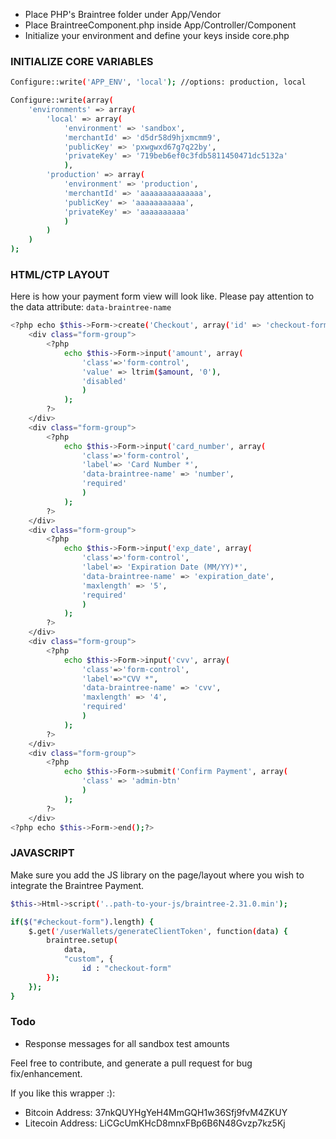 - Place PHP's Braintree folder under App/Vendor
- Place BraintreeComponent.php inside App/Controller/Component
- Initialize your environment and define your keys inside core.php

### INITIALIZE CORE VARIABLES
```sh
Configure::write('APP_ENV', 'local'); //options: production, local

Configure::write(array(
	'environments' => array(
		'local' => array(
			'environment' => 'sandbox',
			'merchantId' => 'd5dr58d9hjxmcmm9',
			'publicKey' => 'pxwgwxd67g7q22by',
			'privateKey' => '719beb6ef0c3fdb5811450471dc5132a'
			),
		'production' => array(
			'environment' => 'production',
			'merchantId' => 'aaaaaaaaaaaaaa',
			'publicKey' => 'aaaaaaaaaaa',
			'privateKey' => 'aaaaaaaaaa'
			)
		)
	)
);
```

### HTML/CTP LAYOUT
Here is how your payment form view will look like. Please pay attention to the data attribute: ```data-braintree-name```
```sh
<?php echo $this->Form->create('Checkout', array('id' => 'checkout-form'));?>
  	<div class="form-group">
  		<?php
		  	echo $this->Form->input('amount', array(
		  		'class'=>'form-control',
		  		'value' => ltrim($amount, '0'),
		  		'disabled'
		  		)
		  	);
  		?>
  	</div>
  	<div class="form-group">
	  	<?php
		  	echo $this->Form->input('card_number', array(
		  		'class'=>'form-control',
		  		'label'=> 'Card Number *',
		  		'data-braintree-name' => 'number',
		  		'required'
		  		)
		  	);
	  	?>
  	</div>
  	<div class="form-group">
	  	<?php
		  	echo $this->Form->input('exp_date', array(
		  		'class'=>'form-control',
		  		'label'=> 'Expiration Date (MM/YY)*',
		  		'data-braintree-name' => 'expiration_date',
		  		'maxlength' => '5',
		  		'required'
		  		)
		  	);
	  	?>
  	</div>
  	<div class="form-group">
	  	<?php
		  	echo $this->Form->input('cvv', array(
		  		'class'=>'form-control',
		  		'label'=>"CVV *",
		  		'data-braintree-name' => 'cvv',
		  		'maxlength' => '4',
		  		'required'
		  		)
		  	);
	  	?>
  	</div>
  	<div class="form-group">
	  	<?php
		  	echo $this->Form->submit('Confirm Payment', array(
		  		'class' => 'admin-btn'
		  		)
		  	);
	  	?>
  	</div>
<?php echo $this->Form->end();?>
```
### JAVASCRIPT
Make sure you add the JS library on the page/layout where you wish to integrate the Braintree Payment.
```sh
$this->Html->script('..path-to-your-js/braintree-2.31.0.min');
```

```sh
if($("#checkout-form").length) {
	$.get('/userWallets/generateClientToken', function(data) {
		braintree.setup(
			data,
			"custom", {
				id : "checkout-form"
		});
	});
}

```

### Todo
- Response messages for all sandbox test amounts

Feel free to contribute, and generate a pull request for bug fix/enhancement.

If you like this wrapper :): 
- Bitcoin Address: 37nkQUYHgYeH4MmGQH1w36Sfj9fvM4ZKUY
- Litecoin Address: LiCGcUmKHcD8mnxFBp6B6N48Gvzp7kz5Kj 
